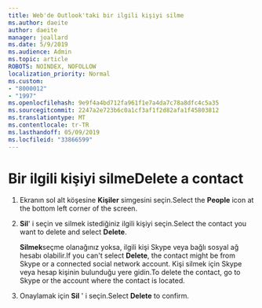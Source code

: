 ```yaml
---
title: Web'de Outlook'taki bir ilgili kişiyi silme
ms.author: daeite
author: daeite
manager: joallard
ms.date: 5/9/2019
ms.audience: Admin
ms.topic: article
ROBOTS: NOINDEX, NOFOLLOW
localization_priority: Normal
ms.custom:
- "8000012"
- "1997"
ms.openlocfilehash: 9e9f4a4bd712fa961f1e7a4da7c78a8dfc4c5a35
ms.sourcegitcommit: 2247a2e723b6c0a1cf3af1f2d82afa1f45803812
ms.translationtype: MT
ms.contentlocale: tr-TR
ms.lasthandoff: 05/09/2019
ms.locfileid: "33866599"
---
```

# <a name="delete-a-contact"></a><span data-ttu-id="e8468-102">Bir ilgili kişiyi silme</span><span class="sxs-lookup"><span data-stu-id="e8468-102">Delete a contact</span></span>

1. <span data-ttu-id="e8468-103">Ekranın sol alt köşesine **Kişiler** simgesini seçin.</span><span class="sxs-lookup"><span data-stu-id="e8468-103">Select the **People** icon at the bottom left corner of the screen.</span></span>

2. <span data-ttu-id="e8468-104">**Sil**' i seçin ve silmek istediğiniz ilgili kişiyi seçin.</span><span class="sxs-lookup"><span data-stu-id="e8468-104">Select the contact you want to delete and select **Delete**.</span></span>

    <span data-ttu-id="e8468-105">**Silmek**seçme olanağınız yoksa, ilgili kişi Skype veya bağlı sosyal ağ hesabı olabilir.</span><span class="sxs-lookup"><span data-stu-id="e8468-105">If you can't select **Delete**, the contact might be from Skype or a connected social network account.</span></span> <span data-ttu-id="e8468-106">Kişi silmek için Skype veya hesap kişinin bulunduğu yere gidin.</span><span class="sxs-lookup"><span data-stu-id="e8468-106">To delete the contact, go to Skype or the account where the contact is located.</span></span>

3. <span data-ttu-id="e8468-107">Onaylamak için **Sil** ' i seçin.</span><span class="sxs-lookup"><span data-stu-id="e8468-107">Select **Delete** to confirm.</span></span>
